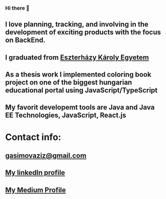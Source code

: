 ### Hi there 👋

<!--
**AZIZGASIMOV94/AZIZGASIMOV94** is a ✨ _special_ ✨ repository because its `README.md` (this file) appears on your GitHub profile.

Here are some ideas to get you started:

- 🔭 I’m currently working on ...
- 🌱 I’m currently learning ...
- 👯 I’m looking to collaborate on ...
- 🤔 I’m looking for help with ...
- 💬 Ask me about ...
- 📫 How to reach me: ...
- 😄 Pronouns: ...
- ⚡ Fun fact: ...
-->

## I love planning, tracking, and involving in the development of exciting products with the focus on BackEnd.

## I graduated from [Eszterházy Károly Egyetem](https://uni-eszterhazy.hu/)

## As a thesis work I implemented coloring book project on one of the biggest hungarian educational portal using JavaScript/TypeScript

## My favorit developemt tools are Java and Java EE Technologies, JavaScript, React.js

# Contact info:
## gasimovaziz@gmail.com
## [My linkedIn profile](https://www.linkedin.com/in/aziz-gasimov/)
## [My Medium Profile](https://gasimovaziz.medium.com/)




